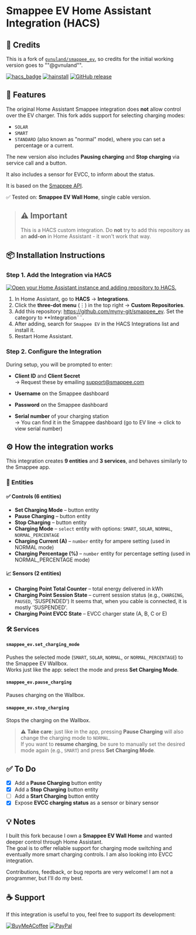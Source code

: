 # Smappee EV Home Assistant Integration (HACS)

## 🧠 Credits
This is a fork of [`gvnuland/smappee_ev`](https://github.com/gvnuland/smappee_ev), so credits for the initial working version goes to ""@gvnuland"".

[![hacs_badge](https://img.shields.io/badge/HACS-Default-blue.svg?style=flat-square)](https://hacs.xyz)
[![hainstall](https://img.shields.io/badge/dynamic/json?style=flat-square&logo=home-assistant&logoColor=ccc&label=usage&suffix=%20installs&cacheSeconds=15600&url=https://analytics.home-assistant.io/custom_integrations.json&query=$.smappee_ev.total)](https://my.home-assistant.io/redirect/config_flow_start/?domain=smappee_ev) [![GitHub release](https://img.shields.io/github/v/release/myny-git/smappee_ev?style=flat-square)](https://github.com/myny-git/smappee_ev/releases)

<!--
> [!NOTE]  
[![GitHub](https://img.shields.io/badge/Source-GitHub-black?logo=github&style=flat-square)](https://github.com/sponsors/myny-git) // to be set!
[![BuyMeACoffee](https://img.shields.io/badge/Buy%20me%20a%20coffee-donate-yellow?logo=buymeacoffee&style=flat-square)](https://www.buymeacoffee.com/mynygit)  
[![PayPal](https://img.shields.io/badge/Donate-PayPal-blue?logo=paypal&style=flat-square)](https://www.paypal.me/mynygit) 
-->

## 🔧 Features
The original Home Assistant Smappee integration does **not** allow control over the EV charger. This fork adds support for selecting charging modes:

- `SOLAR`
- `SMART`
- `STANDARD` (also known as "normal" mode), where you can set a percentage or a current.

The new version also includes **Pausing charging** and **Stop charging** via service call and a button. 

It also includes a sensor for EVCC, to inform about the status.

It is based on the [Smappee API](https://smappee.atlassian.net/wiki/spaces/DEVAPI/overview).

✅ Tested on: **Smappee EV Wall Home**, single cable version.


> ## ⚠️ Important
> This is a HACS custom integration.
> Do **not** try to add this repository as an **add-on** in Home Assistant - it won't work that way.

## 📦 Installation Instructions
### Step 1. Add the Integration via HACS

[![Open your Home Assistant instance and adding repository to HACS.](https://my.home-assistant.io/badges/hacs_repository.svg)](https://my.home-assistant.io/redirect/hacs_repository/?owner=myny-git&repository=smappee_ev&category=integration)

1. In Home Assistant, go to **HACS** → **Integrations**.
2. Click the **three-dot menu** (⋮) in the top right → **Custom Repositories**.
3. Add this repository: https://github.com/myny-git/smappee_ev. Set the category to **Integration¨¨.
4. After adding, search for `Smappee EV` in the HACS Integrations list and install it.
5. Restart Home Assistant.

### Step 2. Configure the Integration

During setup, you will be prompted to enter:

- **Client ID** and **Client Secret**  
→ Request these by emailing [support@smappee.com](mailto:support@smappee.com)

- **Username** on the Smappee dashboard
- **Password** on the Smappee dashboard
- **Serial number** of your charging station  
→ You can find it in the Smappee dashboard (go to EV line → click to view serial number)

## ⚙️ How the integration works

This integration creates **9 entities** and **3 services**, and behaves similarly to the Smappee app.

### 🧩 Entities

#### ✅ Controls (6 entities)
- **Set Charging Mode** – button entity
- **Pause Charging** – button entity
- **Stop Charging** – button entity
- **Charging Mode** – `select` entity with options: `SMART`, `SOLAR`, `NORMAL`, `NORMAL_PERCENTAGE`
- **Charging Current (A)** – `number` entity for ampere setting (used in NORMAL mode)
- **Charging Percentage (%)** – `number` entity for percentage setting (used in NORMAL_PERCENTAGE mode)

#### 📈 Sensors (2 entities)
- **Charging Point Total Counter** – total energy delivered in kWh
- **Charging Point Session State** – current session status (e.g., `CHARGING`, `PAUSED`, 'SUSPENDED')
It seems that, when you cable is connected, it is mostly 'SUSPENDED'.
- **Charging Point EVCC State** – EVCC charger state (A, B, C or E)

### 🛠️ Services

#### `smappee_ev.set_charging_mode`
Pushes the selected mode (`SMART`, `SOLAR`, `NORMAL`, or `NORMAL_PERCENTAGE`) to the Smappee EV Wallbox.  
Works just like the app: select the mode and press **Set Charging Mode**.

#### `smappee_ev.pause_charging`
Pauses charging on the Wallbox.

#### `smappee_ev.stop_charging`
Stops the charging on the Wallbox.

> ⚠️ **Take care**: just like in the app, pressing **Pause Charging** will also change the charging mode to `NORMAL`.  
> If you want to **resume charging**, be sure to manually set the desired mode again (e.g., `SMART`) and press **Set Charging Mode**.


## ✅ To Do

- [x] Add a **Pause Charging** button entity
- [x] Add a **Stop Charging** button entity
- [ ] Add a **Start Charging** button entity
- [x] Expose **EVCC charging status** as a sensor or binary sensor  

## 💡 Notes

I built this fork because I own a **Smappee EV Wall Home** and wanted deeper control through Home Assistant.  
The goal is to offer reliable support for charging mode switching and eventually more smart charging controls.
I am also looking into EVCC integration.

Contributions, feedback, or bug reports are very welcome! I am not a programmer, but I'll do my best.

## ☕ Support

If this integration is useful to you, feel free to support its development:

[![BuyMeACoffee](https://img.shields.io/badge/Buy%20me%20a%20coffee-donate-yellow?logo=buymeacoffee&style=flat-square)](https://www.buymeacoffee.com/mynygit)  [![PayPal](https://img.shields.io/badge/Donate-PayPal-blue?logo=paypal&style=flat-square)](https://www.paypal.me/mynygit) 

